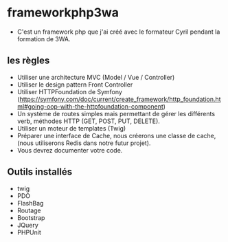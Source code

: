 # frameworkphp3wa
* C'est un framework php que j'ai créé avec le formateur Cyril pendant la formation de 3WA.

## les règles
* Utiliser une architecture MVC (Model / Vue / Controller)
* Utiliser le design pattern Front Controller
* Utiliser HTTPFoundation de Symfony (https://symfony.com/doc/current/create_framework/http_foundation.html#going-oop-with-the-httpfoundation-component)
* Un système de routes simples mais permettant de gérer les différents verb, méthodes HTTP (GET, POST, PUT, DELETE). 
* Utiliser un moteur de templates (Twig)
* Préparer une interface de Cache, nous créerons une classe de cache, (nous utiliserons Redis dans notre futur projet).
* Vous devrez documenter votre code.

<h2>Outils installés</h2>
<ul>
    <li>twig</li>
    <li>PDO</li>
    <li>FlashBag</li>
    <li>Routage</li>
    <li>Bootstrap</li>
    <li>JQuery</li>
    <li>PHPUnit</li>
</ul>